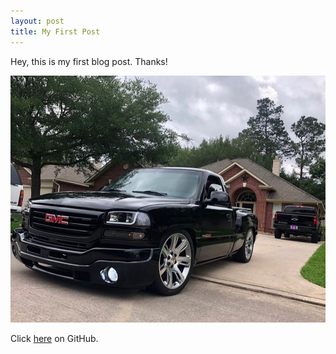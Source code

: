 ```yaml
---
layout: post
title: My First Post
---
```


Hey, this is my first blog post. Thanks!

![_config.yml](/images/git.hup.img.jpg)

Click [here](https://github.com/barryclark/jekyll-now) on GitHub.
